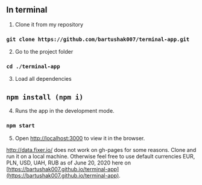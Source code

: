 

## In terminal
1. Clone it from my repository <br />
### `git clone https://github.com/bartushak007/terminal-app.git`

2. Go to the project folder  <br />
### `cd ./terminal-app`

3. Load all dependencies <br />
## `npm install (npm i)`

4. Runs the app in the development mode.<br />
### `npm start`

5. Open [http://localhost:3000](http://localhost:3000) to view it in the browser.

http://data.fixer.io/ does not work on gh-pages for some reasons.
Clone and run it on a local machine.
Otherwise feel free to use default currencies EUR, PLN, USD, UAH, RUB as of June 20, 2020 here on
[https://bartushak007.github.io/terminal-app](https://bartushak007.github.io/terminal-app).
